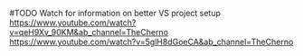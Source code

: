 #TODO Watch for information on better VS project setup
https://www.youtube.com/watch?v=qeH9Xv_90KM&ab_channel=TheCherno
https://www.youtube.com/watch?v=5glH8dGoeCA&ab_channel=TheCherno